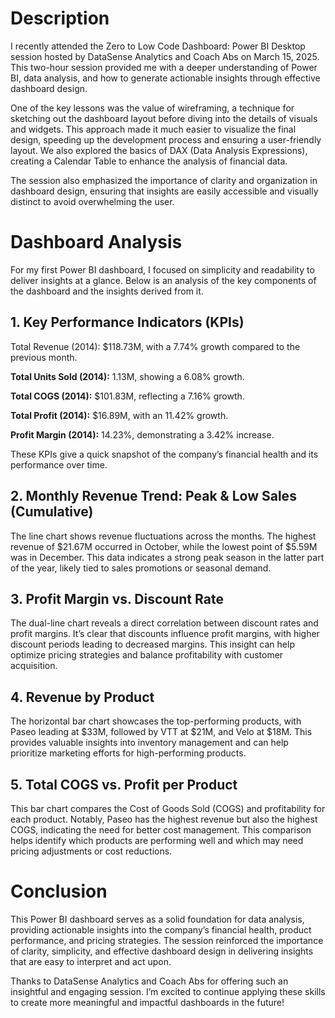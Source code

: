 # Description

I recently attended the Zero to Low Code Dashboard: Power BI Desktop session hosted by DataSense Analytics and Coach Abs on March 15, 2025. This two-hour session provided me with a deeper understanding of Power BI, data analysis, and how to generate actionable insights through effective dashboard design.

One of the key lessons was the value of wireframing, a technique for sketching out the dashboard layout before diving into the details of visuals and widgets. This approach made it much easier to visualize the final design, speeding up the development process and ensuring a user-friendly layout. We also explored the basics of DAX (Data Analysis Expressions), creating a Calendar Table to enhance the analysis of financial data.

The session also emphasized the importance of clarity and organization in dashboard design, ensuring that insights are easily accessible and visually distinct to avoid overwhelming the user.

# Dashboard Analysis
For my first Power BI dashboard, I focused on simplicity and readability to deliver insights at a glance. Below is an analysis of the key components of the dashboard and the insights derived from it.

## 1. Key Performance Indicators (KPIs)
Total Revenue (2014): $118.73M, with a 7.74% growth compared to the previous month.

**Total Units Sold (2014):** 1.13M, showing a 6.08% growth.

**Total COGS (2014):** $101.83M, reflecting a 7.16% growth.

**Total Profit (2014):** $16.89M, with an 11.42% growth.

**Profit Margin (2014):** 14.23%, demonstrating a 3.42% increase.

These KPIs give a quick snapshot of the company’s financial health and its performance over time.

## 2. Monthly Revenue Trend: Peak & Low Sales (Cumulative)
The line chart shows revenue fluctuations across the months. The highest revenue of $21.67M occurred in October, while the lowest point of $5.59M was in December. This data indicates a strong peak season in the latter part of the year, likely tied to sales promotions or seasonal demand.

## 3. Profit Margin vs. Discount Rate
The dual-line chart reveals a direct correlation between discount rates and profit margins. It’s clear that discounts influence profit margins, with higher discount periods leading to decreased margins. This insight can help optimize pricing strategies and balance profitability with customer acquisition.

## 4. Revenue by Product
The horizontal bar chart showcases the top-performing products, with Paseo leading at $33M, followed by VTT at $21M, and Velo at $18M. This provides valuable insights into inventory management and can help prioritize marketing efforts for high-performing products.

## 5. Total COGS vs. Profit per Product
This bar chart compares the Cost of Goods Sold (COGS) and profitability for each product. Notably, Paseo has the highest revenue but also the highest COGS, indicating the need for better cost management. This comparison helps identify which products are performing well and which may need pricing adjustments or cost reductions.

# Conclusion
This Power BI dashboard serves as a solid foundation for data analysis, providing actionable insights into the company’s financial health, product performance, and pricing strategies. The session reinforced the importance of clarity, simplicity, and effective dashboard design in delivering insights that are easy to interpret and act upon.

Thanks to DataSense Analytics and Coach Abs for offering such an insightful and engaging session. I’m excited to continue applying these skills to create more meaningful and impactful dashboards in the future!
